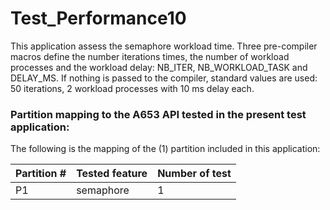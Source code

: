 # Test_Performance10

This application assess the semaphore workload time. Three pre-compiler macros define the number iterations times, the number of workload processes and the workload delay: NB_ITER, NB_WORKLOAD_TASK and DELAY_MS. 
If nothing is passed to the compiler, standard values are used: 50 iterations, 2 workload processes with 10 ms delay each.

### Partition mapping to the A653 API tested in the present test application:

The following is the mapping of the (1) partition included in this application:

| Partition # | Tested feature    | Number of test |
| ----------- | ----------------  | -------------- |
|    P1       | semaphore  		  |  	 1		   |
